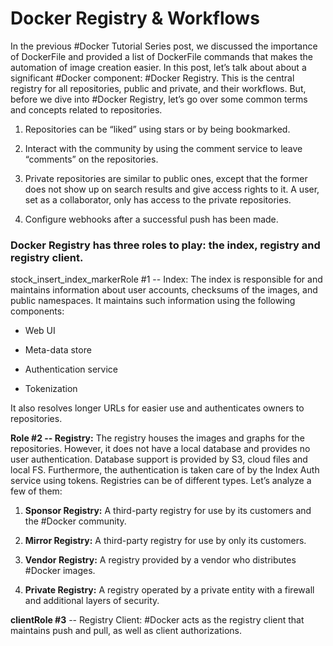 # Docker Registry & Workflows

In the previous #Docker Tutorial Series post, we discussed the importance of DockerFile and provided a list of DockerFile commands that makes the automation of image creation easier. In this post, let’s talk about about a significant #Docker component: #Docker Registry. This is the central registry for all repositories, public and private, and their workflows. But, before we dive into #Docker Registry, let’s go over some common terms and concepts related to repositories.

1. Repositories can be “liked” using stars or by being bookmarked.

2. Interact with the community by using the comment service to leave “comments” on the repositories.

3. Private repositories are similar to public ones, except that the former does not show up on search results and give access rights to it. A user, set as a collaborator, only has access to the private repositories.

4. Configure webhooks after a successful push has been made.

### Docker Registry has three roles to play: the index, registry and registry client.

stock_insert_index_markerRole #1 -- Index: The index is responsible for and maintains information about user accounts, checksums of the images, and public namespaces. It maintains such information using the following components:

* Web UI

* Meta-data store

* Authentication service

* Tokenization

It also resolves longer URLs for easier use and authenticates owners to repositories.

**Role #2 -- Registry:** The registry houses the images and graphs for the repositories. However, it does not have a local database and provides no user authentication. Database support is provided by S3, cloud files and local FS. Furthermore, the authentication is taken care of by the Index Auth service using tokens. Registries can be of different types. Let’s analyze a few of them:

1. **Sponsor Registry:** A third-party registry for use by its customers and the #Docker community.

2. **Mirror Registry:** A third-party registry for use by only its customers.

3. **Vendor Registry:** A registry provided by a vendor who distributes #Docker images.

4. **Private Registry:** A registry operated by a private entity with a firewall and additional layers of security.

**clientRole #3** -- Registry Client: #Docker acts as the registry client that maintains push and pull, as well as client authorizations.

